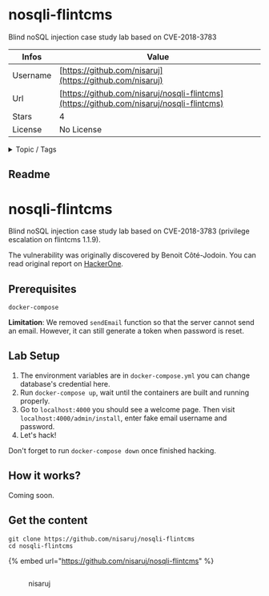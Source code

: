 # nosqli-flintcms

Blind noSQL injection case study lab based on CVE-2018-3783

| Infos    | Value                                                              |
| -------- | -------------------------------------------------------------------|
| Username | [https://github.com/nisaruj](https://github.com/nisaruj) |
| Url      | [https://github.com/nisaruj/nosqli-flintcms](https://github.com/nisaruj/nosqli-flintcms)                                               |
| Stars    | 4                                                          |
| License  | No License                                                        |

<details>

<summary>Topic / Tags</summary>

* cve* nosql-injection

</details>

## Readme

# nosqli-flintcms

Blind noSQL injection case study lab based on CVE-2018-3783 (privilege escalation on flintcms 1.1.9).

The vulnerability was originally discovered by Benoit Côté-Jodoin. You can read original report on [HackerOne](https://hackerone.com/reports/386807).

## Prerequisites

```
docker-compose
```

**Limitation**: We removed `sendEmail` function so that the server cannot send an email. However, it can still generate a token when password is reset.

## Lab Setup

1. The environment variables are in `docker-compose.yml` you can change database's credential here.
2. Run `docker-compose up`, wait until the containers are built and running properly.
3. Go to `localhost:4000` you should see a welcome page. Then visit `localhost:4000/admin/install`, enter fake email username and password.
4. Let's hack!

Don't forget to run `docker-compose down` once finished hacking.

## How it works?

Coming soon.


## Get the content

```
git clone https://github.com/nisaruj/nosqli-flintcms
cd nosqli-flintcms
```

{% embed url="https://github.com/nisaruj/nosqli-flintcms" %}

<figure><img src="https://avatars.githubusercontent.com/u/14250095?v=4" alt=""><figcaption><p>nisaruj</p></figcaption></figure>
